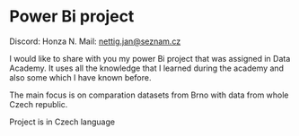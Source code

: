 # Power Bi project 

Discord: Honza N.
Mail: nettig.jan@seznam.cz

I would like to share with you my power Bi project that was assigned in Data Academy. It uses all the knowledge that I learned during the academy and also some which I have known before.

The main focus is on comparation datasets from Brno with data from whole Czech republic.

Project is in Czech language

